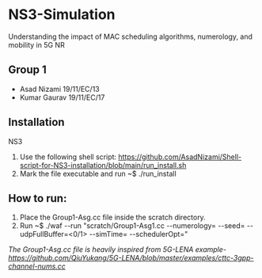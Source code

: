 # NS3-Simulation
Understanding the impact of MAC scheduling algorithms, numerology, and mobility in 5G NR

## Group 1

- Asad Nizami 19/11/EC/13
- Kumar Gaurav 19/11/EC/17

## Installation 

NS3

1. Use the following shell script: https://github.com/AsadNizami/Shell-script-for-NS3-installation/blob/main/run_install.sh
2. Mark the file executable and run ~$ ./run_install

## How to run:

1. Place the Group1-Asg.cc file inside the scratch directory.
2. Run ~$ ./waf --run "scratch/Group1-Asg1.cc --numerology=<numerology> --seed=<seed> --udpFullBuffer=<0/1> --simTime=<time> --schedulerOpt=<algorithm>"


*The Group1-Asg.cc file is heavily inspired from 5G-LENA example- https://github.com/QiuYukang/5G-LENA/blob/master/examples/cttc-3gpp-channel-nums.cc*

